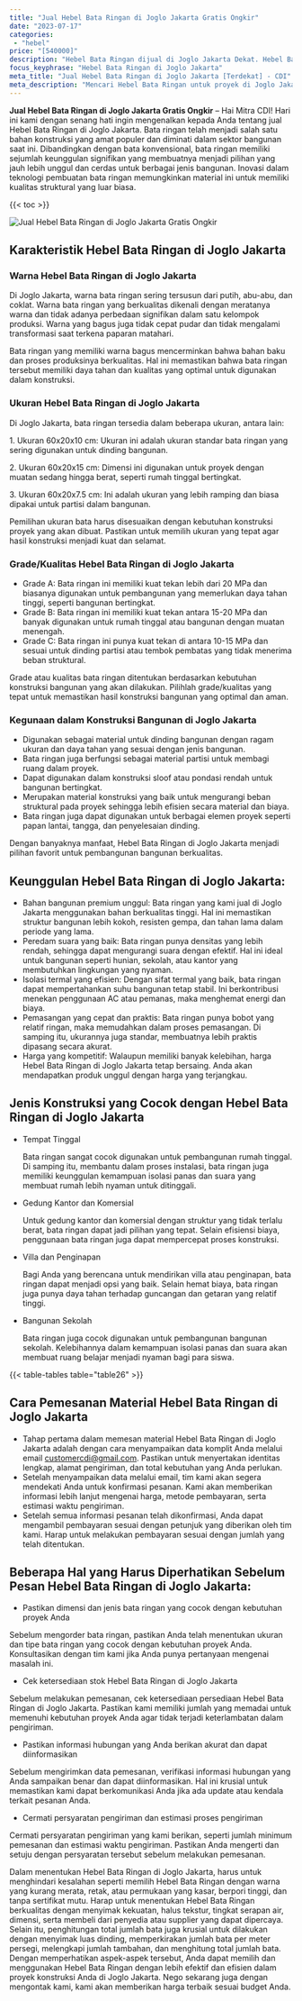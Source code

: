 ```yaml
---
title: "Jual Hebel Bata Ringan di Joglo Jakarta Gratis Ongkir"
date: "2023-07-17"
categories:
 - "hebel"
price: "[540000]"
description: "Hebel Bata Ringan dijual di Joglo Jakarta Dekat. Hebel Bata Ringan ini sering digunakan dalam proyek pembangunan sebagai bahan bangunan dinding yang kuat dan awet. Silakan hubungi kami untuk informasi lebih lanjut."
focus_keyphrase: "Hebel Bata Ringan di Joglo Jakarta"
meta_title: "Jual Hebel Bata Ringan di Joglo Jakarta [Terdekat] - CDI"
meta_description: "Mencari Hebel Bata Ringan untuk proyek di Joglo Jakarta? Kami memiliki Hebel Bata Ringan berkualitas untuk bahan bangunan dinding. Dapatkan penawaran terbaik sekarang."
---
```


**Jual Hebel Bata Ringan di Joglo Jakarta Gratis Ongkir** – Hai Mitra CDI! Hari ini kami dengan senang hati ingin mengenalkan kepada Anda tentang jual Hebel Bata Ringan di Joglo Jakarta. Bata ringan telah menjadi salah satu bahan konstruksi yang amat populer dan diminati dalam sektor bangunan saat ini. Dibandingkan dengan bata konvensional, bata ringan memiliki sejumlah keunggulan signifikan yang membuatnya menjadi pilihan yang jauh lebih unggul dan cerdas untuk berbagai jenis bangunan. Inovasi dalam teknologi pembuatan bata ringan memungkinkan material ini untuk memiliki kualitas struktural yang luar biasa.

{{< toc >}}

![Jual Hebel Bata Ringan di Joglo Jakarta Gratis Ongkir](/images/hebel/hebel-bataringan-20.jpg)

## Karakteristik Hebel Bata Ringan di Joglo Jakarta

### Warna Hebel Bata Ringan di Joglo Jakarta

Di Joglo Jakarta, warna bata ringan sering tersusun dari putih, abu-abu, dan coklat. Warna bata ringan yang berkualitas dikenali dengan meratanya warna dan tidak adanya perbedaan signifikan dalam satu kelompok produksi. Warna yang bagus juga tidak cepat pudar dan tidak mengalami transformasi saat terkena paparan matahari.

Bata ringan yang memiliki warna bagus mencerminkan bahwa bahan baku dan proses produksinya berkualitas. Hal ini memastikan bahwa bata ringan tersebut memiliki daya tahan dan kualitas yang optimal untuk digunakan dalam konstruksi.

### Ukuran Hebel Bata Ringan di Joglo Jakarta

Di Joglo Jakarta, bata ringan tersedia dalam beberapa ukuran, antara lain:

1\. Ukuran 60x20x10 cm: Ukuran ini adalah ukuran standar bata ringan yang sering digunakan untuk dinding bangunan.

2\. Ukuran 60x20x15 cm: Dimensi ini digunakan untuk proyek dengan muatan sedang hingga berat, seperti rumah tinggal bertingkat.

3\. Ukuran 60x20x7.5 cm: Ini adalah ukuran yang lebih ramping dan biasa dipakai untuk partisi dalam bangunan.

Pemilihan ukuran bata harus disesuaikan dengan kebutuhan konstruksi proyek yang akan dibuat. Pastikan untuk memilih ukuran yang tepat agar hasil konstruksi menjadi kuat dan selamat.

### Grade/Kualitas Hebel Bata Ringan di Joglo Jakarta

*   Grade A: Bata ringan ini memiliki kuat tekan lebih dari 20 MPa dan biasanya digunakan untuk pembangunan yang memerlukan daya tahan tinggi, seperti bangunan bertingkat.
*   Grade B: Bata ringan ini memiliki kuat tekan antara 15-20 MPa dan banyak digunakan untuk rumah tinggal atau bangunan dengan muatan menengah.
*   Grade C: Bata ringan ini punya kuat tekan di antara 10-15 MPa dan sesuai untuk dinding partisi atau tembok pembatas yang tidak menerima beban struktural.

Grade atau kualitas bata ringan ditentukan berdasarkan kebutuhan konstruksi bangunan yang akan dilakukan. Pilihlah grade/kualitas yang tepat untuk memastikan hasil konstruksi bangunan yang optimal dan aman.

### Kegunaan dalam Konstruksi Bangunan di Joglo Jakarta

*   Digunakan sebagai material untuk dinding bangunan dengan ragam ukuran dan daya tahan yang sesuai dengan jenis bangunan.
*   Bata ringan juga berfungsi sebagai material partisi untuk membagi ruang dalam proyek.
*   Dapat digunakan dalam konstruksi sloof atau pondasi rendah untuk bangunan bertingkat.
*   Merupakan material konstruksi yang baik untuk mengurangi beban struktural pada proyek sehingga lebih efisien secara material dan biaya.
*   Bata ringan juga dapat digunakan untuk berbagai elemen proyek seperti papan lantai, tangga, dan penyelesaian dinding.

Dengan banyaknya manfaat, Hebel Bata Ringan di Joglo Jakarta menjadi pilihan favorit untuk pembangunan bangunan berkualitas.

## Keunggulan Hebel Bata Ringan di Joglo Jakarta:

*   Bahan bangunan premium unggul: Bata ringan yang kami jual di Joglo Jakarta menggunakan bahan berkualitas tinggi. Hal ini memastikan struktur bangunan lebih kokoh, resisten gempa, dan tahan lama dalam periode yang lama.
*   Peredam suara yang baik: Bata ringan punya densitas yang lebih rendah, sehingga dapat mengurangi suara dengan efektif. Hal ini ideal untuk bangunan seperti hunian, sekolah, atau kantor yang membutuhkan lingkungan yang nyaman.
*   Isolasi termal yang efisien: Dengan sifat termal yang baik, bata ringan dapat mempertahankan suhu bangunan tetap stabil. Ini berkontribusi menekan penggunaan AC atau pemanas, maka menghemat energi dan biaya.
*   Pemasangan yang cepat dan praktis: Bata ringan punya bobot yang relatif ringan, maka memudahkan dalam proses pemasangan. Di samping itu, ukurannya juga standar, membuatnya lebih praktis dipasang secara akurat.
*   Harga yang kompetitif: Walaupun memiliki banyak kelebihan, harga Hebel Bata Ringan di Joglo Jakarta tetap bersaing. Anda akan mendapatkan produk unggul dengan harga yang terjangkau.

## Jenis Konstruksi yang Cocok dengan Hebel Bata Ringan di Joglo Jakarta

*   Tempat Tinggal

    Bata ringan sangat cocok digunakan untuk pembangunan rumah tinggal. Di samping itu, membantu dalam proses instalasi, bata ringan juga memiliki keunggulan kemampuan isolasi panas dan suara yang membuat rumah lebih nyaman untuk ditinggali.
*   Gedung Kantor dan Komersial

    Untuk gedung kantor dan komersial dengan struktur yang tidak terlalu berat, bata ringan dapat jadi pilihan yang tepat. Selain efisiensi biaya, penggunaan bata ringan juga dapat mempercepat proses konstruksi.
*   Villa dan Penginapan

    Bagi Anda yang berencana untuk mendirikan villa atau penginapan, bata ringan dapat menjadi opsi yang baik. Selain hemat biaya, bata ringan juga punya daya tahan terhadap guncangan dan getaran yang relatif tinggi.
*   Bangunan Sekolah

    Bata ringan juga cocok digunakan untuk pembangunan bangunan sekolah. Kelebihannya dalam kemampuan isolasi panas dan suara akan membuat ruang belajar menjadi nyaman bagi para siswa.

{{< table-tables table="table26" >}}

## Cara Pemesanan Material Hebel Bata Ringan di Joglo Jakarta

*   Tahap pertama dalam memesan material Hebel Bata Ringan di Joglo Jakarta adalah dengan cara menyampaikan data komplit Anda melalui email customercdi@gmail.com. Pastikan untuk menyertakan identitas lengkap, alamat pengiriman, dan total kebutuhan yang Anda perlukan.
*   Setelah menyampaikan data melalui email, tim kami akan segera mendekati Anda untuk konfirmasi pesanan. Kami akan memberikan informasi lebih lanjut mengenai harga, metode pembayaran, serta estimasi waktu pengiriman.
*   Setelah semua informasi pesanan telah dikonfirmasi, Anda dapat mengambil pembayaran sesuai dengan petunjuk yang diberikan oleh tim kami. Harap untuk melakukan pembayaran sesuai dengan jumlah yang telah ditentukan.

## Beberapa Hal yang Harus Diperhatikan Sebelum Pesan Hebel Bata Ringan di Joglo Jakarta:

*   Pastikan dimensi dan jenis bata ringan yang cocok dengan kebutuhan proyek Anda

Sebelum mengorder bata ringan, pastikan Anda telah menentukan ukuran dan tipe bata ringan yang cocok dengan kebutuhan proyek Anda. Konsultasikan dengan tim kami jika Anda punya pertanyaan mengenai masalah ini.
*   Cek ketersediaan stok Hebel Bata Ringan di Joglo Jakarta

Sebelum melakukan pemesanan, cek ketersediaan persediaan Hebel Bata Ringan di Joglo Jakarta. Pastikan kami memiliki jumlah yang memadai untuk memenuhi kebutuhan proyek Anda agar tidak terjadi keterlambatan dalam pengiriman.
*   Pastikan informasi hubungan yang Anda berikan akurat dan dapat diinformasikan

Sebelum mengirimkan data pemesanan, verifikasi informasi hubungan yang Anda sampaikan benar dan dapat diinformasikan. Hal ini krusial untuk memastikan kami dapat berkomunikasi Anda jika ada update atau kendala terkait pesanan Anda.
*   Cermati persyaratan pengiriman dan estimasi proses pengiriman

Cermati persyaratan pengiriman yang kami berikan, seperti jumlah minimum pemesanan dan estimasi waktu pengiriman. Pastikan Anda mengerti dan setuju dengan persyaratan tersebut sebelum melakukan pemesanan.

Dalam menentukan Hebel Bata Ringan di Joglo Jakarta, harus untuk menghindari kesalahan seperti memilih Hebel Bata Ringan dengan warna yang kurang merata, retak, atau permukaan yang kasar, berpori tinggi, dan tanpa sertifikat mutu. Harap untuk menentukan Hebel Bata Ringan berkualitas dengan menyimak kekuatan, halus tekstur, tingkat serapan air, dimensi, serta membeli dari penyedia atau supplier yang dapat dipercaya. Selain itu, penghitungan total jumlah bata juga krusial untuk dilakukan dengan menyimak luas dinding, memperkirakan jumlah bata per meter persegi, melengkapi jumlah tambahan, dan menghitung total jumlah bata. Dengan memperhatikan aspek-aspek tersebut, Anda dapat memilih dan menggunakan Hebel Bata Ringan dengan lebih efektif dan efisien dalam proyek konstruksi Anda di Joglo Jakarta. Nego sekarang juga dengan mengontak kami, kami akan memberikan harga terbaik sesuai budget Anda.